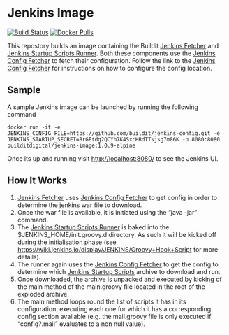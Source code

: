 # Jenkins Image

[![Build Status](https://travis-ci.org/buildit/jenkins-image.svg?branch=master)](https://travis-ci.org/buildit/jenkins-image)
[![Docker Pulls](https://img.shields.io/docker/pulls/builditdigital/jenkins-image.svg)](https://hub.docker.com/r/builditdigital/jenkins-image/)


This repostory builds an image containing the Buildit [Jenkins Fetcher](https://github.com/buildit/jenkins-fetcher) and [Jenkins Startup Scripts Runner](https://github.com/buildit/jenkins-startup-scripts-runner). Both these components use the [Jenkins Config Fetcher](https://github.com/buildit/jenkins-config-fetcher) to fetch their configuration. Follow the link to the [Jenkins Config Fetcher](https://github.com/buildit/jenkins-config-fetcher) for instructions on how to configure the config location.

## Sample

A sample Jenkins image can be launched by running the following command 

```
docker run -it -e JENKINS_CONFIG_FILE=https://github.com/buildit/jenkins-config.git -e JENKINS_STARTUP_SECRET=8rGEtdg2QCYh7K4SxcHRdTTsjsg7m86K -p 8080:8080 builditdigital/jenkins-image:1.0.9-alpine
```
Once its up and running visit [http://localhost:8080/](http://localhost:8080/) to see the Jenkins UI.

## How It Works

1. [Jenkins Fetcher](https://github.com/buildit/jenkins-fetcher) uses [Jenkins Config Fetcher](https://github.com/buildit/jenkins-config-fetcher) to get config in order to determine the jenkins war file to download.
2. Once the war file is available, it is initiated using the “java -jar” command.
3. The [Jenkins Startup Scripts Runner](https://github.com/buildit/jenkins-startup-scripts-runner) is baked into the $JENKINS_HOME/init.groovy.d directory. As such it will be kicked off during the initialisation phase (see https://wiki.jenkins.io/display/JENKINS/Groovy+Hook+Script for more details).
4. The runner again uses the [Jenkins Config Fetcher](https://github.com/buildit/jenkins-config-fetcher) to get the config to determine which [Jenkins Startup Scripts](https://github.com/buildit/jenkins-startup-scripts) archive to download and run.
5. Once downloaded, the archive is unpacked and executed by kicking of the main method of the main.groovy file located in the root of the exploded archive.
6. The main method loops round the list of scripts it has in its configuration, executing each one for which it has a corresponding config section available (e.g. the mail.groovy file is only executed if “config?.mail” evaluates to a non null value).
